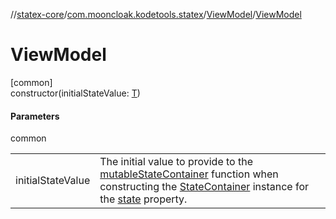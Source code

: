 //[statex-core](../../../index.md)/[com.mooncloak.kodetools.statex](../index.md)/[ViewModel](index.md)/[ViewModel](-view-model.md)

# ViewModel

[common]\
constructor(initialStateValue: [T](index.md))

#### Parameters

common

| | |
|---|---|
| initialStateValue | The initial value to provide to the [mutableStateContainer](../../../../statex-core/com.mooncloak.kodetools.statex/-view-model/mutable-state-container.md) function when constructing the [StateContainer](../-state-container/index.md) instance for the [state](state.md) property. |

